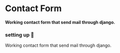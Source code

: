 
# Contact Form	
#### Working contact form that send mail through django.

### setting up	 :rocket:
 Working contact form that send mail through django.



